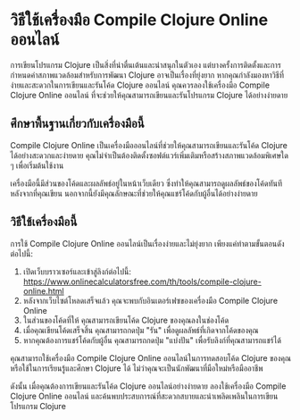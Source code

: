 วิธีใช้เครื่องมือ Compile Clojure Online ออนไลน์
================================================

การเขียนโปรแกรม Clojure เป็นสิ่งที่น่าตื่นเต้นและน่าสนุกในตัวเอง แต่บางครั้งการติดตั้งและการกำหนดค่าสภาพแวดล้อมสำหรับการพัฒนา Clojure อาจเป็นเรื่องที่ยุ่งยาก หากคุณกำลังมองหาวิธีที่ง่ายและสะดวกในการเขียนและรันโค้ด Clojure ออนไลน์ คุณควรลองใช้เครื่องมือ Compile Clojure Online ออนไลน์ ที่จะช่วยให้คุณสามารถเขียนและรันโปรแกรม Clojure ได้อย่างง่ายดาย

ศึกษาพื้นฐานเกี่ยวกับเครื่องมือนี้
----------------------------------

Compile Clojure Online เป็นเครื่องมือออนไลน์ที่ช่วยให้คุณสามารถเขียนและรันโค้ด Clojure ได้อย่างสะดวกและง่ายดาย คุณไม่จำเป็นต้องติดตั้งซอฟต์แวร์เพิ่มเติมหรือสร้างสภาพแวดล้อมพิเศษใด ๆ เพื่อเริ่มต้นใช้งาน

เครื่องมือนี้มีส่วนของโค้ดและผลลัพธ์อยู่ในหน้าเว็บเดียว ซึ่งทำให้คุณสามารถดูผลลัพธ์ของโค้ดทันทีหลังจากที่คุณเขียน นอกจากนี้ยังมีคุณลักษณะที่ช่วยให้คุณแชร์โค้ดกับผู้อื่นได้อย่างง่ายดาย

วิธีใช้เครื่องมือนี้
--------------------

การใช้ Compile Clojure Online ออนไลน์เป็นเรื่องง่ายและไม่ยุ่งยาก เพียงแค่ทำตามขั้นตอนดังต่อไปนี้:

1. เปิดเว็บบราวเซอร์และเข้าสู่ลิงก์ต่อไปนี้: <https://www.onlinecalculatorsfree.com/th/tools/compile-clojure-online.html>
2. หลังจากเว็บไซต์โหลดเสร็จแล้ว คุณจะพบกับอินเตอร์เฟซของเครื่องมือ Compile Clojure Online
3. ในส่วนของโค้ดที่ให้ คุณสามารถเขียนโค้ด Clojure ของคุณลงในช่องโค้ด
4. เมื่อคุณเขียนโค้ดเสร็จสิ้น คุณสามารถกดปุ่ม "รัน" เพื่อดูผลลัพธ์ที่เกิดจากโค้ดของคุณ
5. หากคุณต้องการแชร์โค้ดกับผู้อื่น คุณสามารถกดปุ่ม "แบ่งปัน" เพื่อรับลิงก์ที่คุณสามารถแชร์ได้

คุณสามารถใช้เครื่องมือ Compile Clojure Online ออนไลน์ในการทดสอบโค้ด Clojure ของคุณ หรือใช้ในการเรียนรู้และศึกษา Clojure ได้ ไม่ว่าคุณจะเป็นนักพัฒนาที่มือใหม่หรือมืออาชีพ

ดังนั้น เมื่อคุณต้องการเขียนและรันโค้ด Clojure ออนไลน์อย่างง่ายดาย ลองใช้เครื่องมือ Compile Clojure Online ออนไลน์ และค้นพบประสบการณ์ที่สะดวกสบายและน่าเพลิดเพลินในการเขียนโปรแกรม Clojure